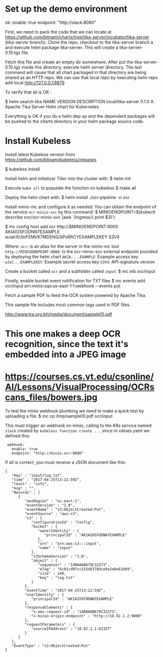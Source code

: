 # Set up the demo environment
ok:
      enable: true
            endpoint: "http://slack:8080"

First, we need to pack the code that we can locate at https://github.com/bitnami/charts/tree/tika-server/incubator/tika-server (tika-server branch). Clone the repo, checkout to the tika-server branch a and execute helm package tika-server. This will create a tika-server-0.10.tgz file.

Fetch this file and create an empty dir somewhere. After put the tika-server-0.10.tgz inside this directory, execute helm server directory. The last command will cause that all chart packaged in that directory are being shared as an HTTP repo. We can use that local repo by executing  helm repo add local http://127.0.0.1:8879

To verify that all is OK :

$ helm search tika
NAME             	VERSION	DESCRIPTION
local/tika-server	0.1.0  	A Apache Tika Server Helm chart for Kubernetes

Everything is OK if you do a helm dep up and the dependent packages will be pushed to the charts directory in your helm package source code.


# Install Kubeless
Install latest Kubeless version from https://github.com/bitnami/kubeless/releases

 $ kubeless install 

Install helm and initializar Tiller into the cluster with: 
 $ helm init

Execute `make all` to populate the function on kubeless
  $ make all 

Deploy the helm chart with: 
  $ helm install ./ocr-pipeline -n ocr

Install minio-mc  and configure it as needed:
You can obtain the endpoint of  the service `ocr-minio-svc` by this command:
  $ MINIOENDPOINT=$(kubectl describe svc/ocr-minio-svc |awk '/Ingress/{ print $3}')

  $ mc config host add ocr http://$MINIOENDPOINT:9000   AKIAIOSFODNN7EXAMPLE wJalrXUtnFEMI/K7MDENG/bPxRfiCYEXAMPLEKEY  S3V4

  Where:
    `ocr`: is an alias for the server in the minio-mc tool
    `http://MINIOENDPOINT:9000`: Is the ocr-minio-svc external endpoint provided by deploying the helm chart
    `AKIA....EXAMPLE`: Example access key 
    `wJal...EXAMPLEKEY`: Example secret access key
    `S3V4`: API-signature version

Create a bucket called `ocr` and a subfolder called `input`: 
  $ mc mb ocr/input 

Finally, enable bucket event notification  for TXT files 
  $ mc events add ocr/input arn:minio:sqs:us-east-1:1:webhook --events put 

Fetch a sample PDF to feed the OCR system powered by Apache Tika. 

This sample file includes most common tags used in PDF files.

   http://www.tra.org.bh/media/document/sample10.pdf

#   This one makes a deep OCR recognition, since the text it's embedded into a JPEG image

#   https://courses.cs.vt.edu/csonline/AI/Lessons/VisualProcessing/OCRscans_files/bowers.jpg

To test the minio webhook plumbing we need to make a quick test by uploading a file:
  $ mc cp /tmp/sample10.pdf  ocr/input

 This must trigger an webhook on minio, calling to the K8s service named `slack` created by  `kubeless function create ...`  since in values.yaml we defined this: 

```
 webhook:
   enable: true
   endpoint: "http://minio-ocr:8080"
```

If all is correct, you must receive a JSON document like this:

```
{
   "Key" : "input/log.txt",
   "time" : "2017-04-25T13:22:59Z",
   "level" : "info",
   "msg" : "",
   "Records" : [
      {
         "awsRegion" : "us-east-1",
         "eventVersion" : "2.0",
         "eventName" : "s3:ObjectCreated:Put",
         "eventSource" : "aws:s3",
         "s3" : {
            "configurationId" : "Config",
            "bucket" : {
               "ownerIdentity" : {
                  "principalId" : "AKIAIOSFODNN7EXAMPLE"
               },
               "arn" : "arn:aws:s3:::input",
               "name" : "input"
            },
            "s3SchemaVersion" : "1.0",
            "object" : {
               "sequencer" : "14B8A6B679C32273",
               "eTag" : "6c01cd97cc315d6378dce9a2e6e61db9",
               "size" : 140,
               "key" : "log.txt"
            }
         },
         "eventTime" : "2017-04-25T13:22:59Z",
         "userIdentity" : {
            "principalId" : "AKIAIOSFODNN7EXAMPLE"
         },
         "responseElements" : {
            "x-amz-request-id" : "14B8A6B679C32273",
            "x-minio-origin-endpoint" : "http://10.92.1.2:9000"
         },
         "requestParameters" : {
            "sourceIPAddress" : "10.92.1.1:62337"
         }
      }
   ],
   "EventType" : "s3:ObjectCreated:Put"
}
```



